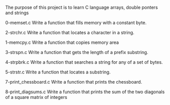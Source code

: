 The purpose of this project is to learn C language arrays, double ponters and strings


0-memset.c
Write a function that fills memory with a constant byte.

2-strchr.c
Write a function that locates a character in a string.

1-memcpy.c
Write a function that copies memory area

3-strspn.c
Write a function that gets the length of a prefix substring.

4-strpbrk.c
Write a function that searches a string for any of a set of bytes.

5-strstr.c
Write a function that locates a substring.

7-print_chessboard.c
Write a function that prints the chessboard.

8-print_diagsums.c
Write a function that prints the sum of the two diagonals of a square matrix of integers
